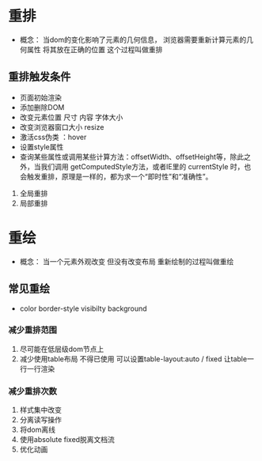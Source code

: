 # 重排
* 概念： 当dom的变化影响了元素的几何信息， 浏览器需要重新计算元素的几何属性 将其放在正确的位置 这个过程叫做重排
## 重排触发条件
+ 页面初始渲染
+ 添加删除DOM
+ 改变元素位置 尺寸 内容 字体大小 
+ 改变浏览器窗口大小 resize
+ 激活css伪类 ：hover
+ 设置style属性
+ 查询某些属性或调用某些计算方法：offsetWidth、offsetHeight等，除此之外，当我们调用 getComputedStyle方法，或者IE里的 currentStyle 时，也会触发重排，原理是一样的，都为求一个“即时性”和“准确性”。
1. 全局重排
2. 局部重排

# 重绘
* 概念： 当一个元素外观改变 但没有改变布局 重新绘制的过程叫做重绘
## 常见重绘
+ color border-style visibilty background 

### 减少重排范围
1. 尽可能在低层级dom节点上
2. 减少使用table布局    不得已使用 可以设置table-layout:auto / fixed 让table一行一行渲染

### 减少重排次数

1. 样式集中改变
2. 分离读写操作
3. 将dom离线
4. 使用absolute fixed脱离文档流
5. 优化动画